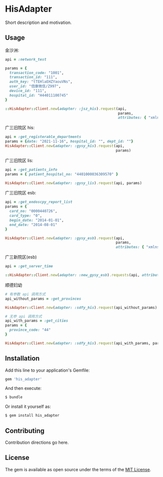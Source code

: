 # HisAdapter
Short description and motivation.

## Usage

金沙洲: 
```ruby
api = :network_test

params = {
  transaction_code: "1001",
  transaction_id: "111",
  auth_key: "tTEHlaEHZYaouVNs",
  user_id: "倍康微信/Z997",
  device_id: "111",
  hospital_id: "H44011100745"
}

::HisAdapter::Client.new(adapter: :jsz_his).request(api, 
                                                    params,
                                                    attributes: { "xmlns" => "http://www.zoesoft.com.cn/" })

```

广三旧院区 his:
```ruby
api = :get_registerable_departments
params = {date: "2021-11-16", hospital_id: "", dept_id: ""}
HisAdapter::Client.new(adapter: :gysy_his).request(api, 
                                                   params)
```

广三旧院区 lis: 
```ruby
api = :get_patients_info
params = { patient_hospital_no: "4401000036309570" }

HisAdapter::Client.new(adapter: :gysy_lis).request(api, params)
```

广三旧院区 esb:
```ruby
api = :get_endoscpy_report_list 
params = {
  card_no: "0000440726",
  card_type: "0",
  begin_date: "2014-01-01",
  end_date: "2014-08-01"
}

HisAdapter::Client.new(adapter: :gysy_esb).request(api, 
                                                   params, 
                                                   attributes: { "xmlns" => "http://ESB.Service/" })
```

广三新院区(esb)
```ruby
api = :get_server_time 

::HisAdapter::Client.new(adapter: :new_gysy_esb).requests(api, attributes: { "xmlns" => "http://ESB.Service/" })
```

顺德妇幼
```ruby
# 有参数 api 调用方式
api_without_params = :get_provinces 

HisAdapter::Client.new(adapter: :sdfy_his).request(api_without_params)

# 无参 api 调用方式
api_with_params = :get_cities
params = { 
  province_code: "44"
}

HisAdapter::Client.new(adapter: :sdfy_his).request(api_with_params, params)
```

## Installation
Add this line to your application's Gemfile:

```ruby
gem 'his_adapter'
```

And then execute:
```bash
$ bundle
```

Or install it yourself as:
```bash
$ gem install his_adapter
```

## Contributing
Contribution directions go here.

## License
The gem is available as open source under the terms of the [MIT License](https://opensource.org/licenses/MIT).